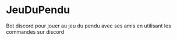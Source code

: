 # JeuDuPendu
Bot discord pour jouer au jeu du pendu avec ses amis en utilisant les commandes sur discord
